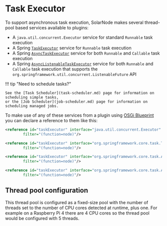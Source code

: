 # Task Executor

To support asynchronous task execution, SolarNode makes several thread-pool based services available
to plugins:

* A `java.util.concurrent.Executor` service for standard `Runnable` task execution
* A Spring [`TaskExecutor`][TaskExecutor] service for `Runnable` task execution
* A Spring [`AsyncTaskExecutor`][AsyncTaskExecutor] service for both `Runnable` and `Callable` task execution
* A Spring [`AsyncListenableTaskExecutor`][AsyncListenableTaskExecutor] service for both `Runnable`
  and `Callable` task execution that supports the
  `org.springframework.util.concurrent.ListenableFuture` API

!!! tip "Need to schedule tasks?"

	See the [Task Scheduler](task-scheduler.md) page for information on scheduling simple tasks,
	or the [Job Scheduler](job-scheduler.md) page for information on scheduling managed jobs.

To make use of any of these services from a plugin using [OSGi Blueprint](../osgi/blueprint.md) you can
declare a reference to them like this:

```xml
<reference id="taskExecutor" interface="java.util.concurrent.Executor"
		filter="(function=node)"/>

<reference id="taskExecutor" interface="org.springframework.core.task.TaskExecutor"
		filter="(function=node)"/>

<reference id="taskExecutor" interface="org.springframework.core.task.AsyncTaskExecutor"
		filter="(function=node)"/>

<reference id="taskExecutor" interface="org.springframework.core.task.AsyncListenableTaskExecutor"
		filter="(function=node)"/>
```

## Thread pool configuration

This thread pool is configured as a fixed-size pool with the number of threads set to the number of
CPU cores detected at runtime, plus one. For example on a Raspberry Pi 4 there are 4 CPU cores so
the thread pool would be configured with 5 threads.

[AsyncListenableTaskExecutor]: https://docs.spring.io/spring-framework/docs/5.3.0/javadoc-api/org/springframework/core/task/AsyncListenableTaskExecutor.html
[AsyncTaskExecutor]: https://docs.spring.io/spring-framework/docs/5.3.0/javadoc-api/org/springframework/core/task/AsyncTaskExecutor.html
[TaskExecutor]: https://docs.spring.io/spring-framework/docs/5.3.0/javadoc-api/org/springframework/core/task/TaskExecutor.html
